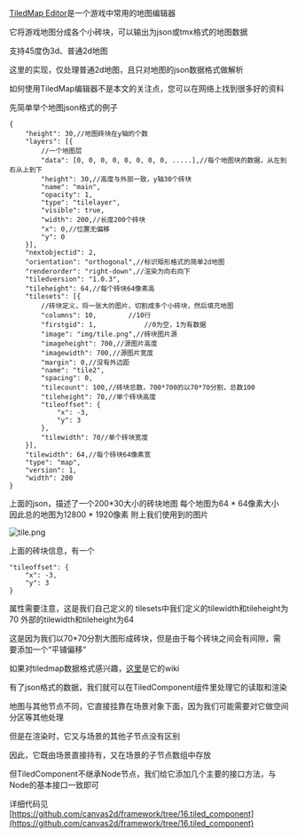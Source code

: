 [TiledMap Editor](https://www.mapeditor.org/)是一个游戏中常用的地图编辑器

它将游戏地图分成各个小砖块，可以输出为json或tmx格式的地图数据

支持45度伪3d、普通2d地图

这里的实现，仅处理普通2d地图，且只对地图的json数据格式做解析

如何使用TiledMap编辑器不是本文的关注点，您可以在网络上找到很多好的资料

先简单举个地图json格式的例子

```
{
    "height": 30,//地图砖块在y轴的个数
    "layers": [{
        //一个地图层
        "data": [0, 0, 0, 0, 0, 0, 0, 0, .....],//每个地图块的数据，从左到右从上到下
        "height": 30,//高度与外部一致，y轴30个砖块
        "name": "main",
        "opacity": 1,
        "type": "tilelayer",
        "visible": true,
        "width": 200,//长度200个砖块
        "x": 0,//位置无偏移
        "y": 0
    }],
    "nextobjectid": 2,
    "orientation": "orthogonal",//标识矩形格式的简单2d地图
    "renderorder": "right-down",//渲染为向右向下
    "tiledversion": "1.0.3",
    "tileheight": 64,//每个砖块64像素高
    "tilesets": [{
        //砖块定义，将一张大的图片，切割成多个小砖块，然后填充地图
        "columns": 10,        //10行
        "firstgid": 1,            //0为空，1为有数据
        "image": "img/tile.png",//砖块图片源
        "imageheight": 700,//源图片高度
        "imagewidth": 700,//源图片宽度
        "margin": 0,//没有外边距
        "name": "tile2",
        "spacing": 0,
        "tilecount": 100,//砖块总数，700*700的以70*70分割，总数100
        "tileheight": 70,//单个砖块高度
        "tileoffset": {
            "x": -3,
            "y": 3
        },
        "tilewidth": 70//单个砖块宽度
    }],
    "tilewidth": 64,//每个砖块64像素宽
    "type": "map",
    "version": 1,
    "width": 200
}
```

上面的json，描述了一个200*30大小的砖块地图
每个地图为64 * 64像素大小
因此总的地图为12800 * 1920像素
附上我们使用到的图片

![tile.png](https://upload-images.jianshu.io/upload_images/14644236-f1e0bac5952b8ce5.png?imageMogr2/auto-orient/strip%7CimageView2/2/w/1240)

上面的砖块信息，有一个
```
"tileoffset": {
    "x": -3,
    "y": 3
}
```
属性需要注意，这是我们自己定义的
tilesets中我们定义的tilewidth和tileheight为70
外部的tilewidth和tileheight为64

这是因为我们以70*70分割大图形成砖块，但是由于每个砖块之间会有间隙，需要添加一个“平铺偏移“

如果对tiledmap数据格式感兴趣，[这里](https://github.com/bjorn/tiled/wiki)是它的wiki

有了json格式的数据，我们就可以在TiledComponent组件里处理它的读取和渲染

地图与其他节点不同，它直接挂靠在场景对象下面，因为我们可能需要对它做空间分区等其他处理

但是在渲染时，它又与场景的其他子节点没有区别

因此，它既由场景直接持有，又在场景的子节点数组中存放

但TiledComponent不继承Node节点，我们给它添加几个主要的接口方法，与Node的基本接口一致即可

详细代码见[https://github.com/canvas2d/framework/tree/16.tiled_component](https://github.com/canvas2d/framework/tree/16.tiled_component)

